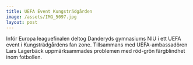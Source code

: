 ```yaml
---
title: UEFA Event Kungsträdgården
image: /assets/IMG_5097.jpg
layout: post
---
```

Inför Europa leaguefinalen deltog Danderyds gymnasiums NIU i ett UEFA event i Kungsträdgårdens fan zone.
Tillsammans med UEFA-ambassadören Lars Lagerbäck uppmärksammades problemen med röd-grön färgblindhet inom fotbollen.
